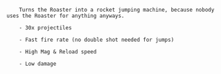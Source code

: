         Turns the Roaster into a rocket jumping machine, because nobody uses the Roaster for anything anyways.

        - 30x projectiles

        - Fast fire rate (no double shot needed for jumps)

        - High Mag & Reload speed

        - Low damage

